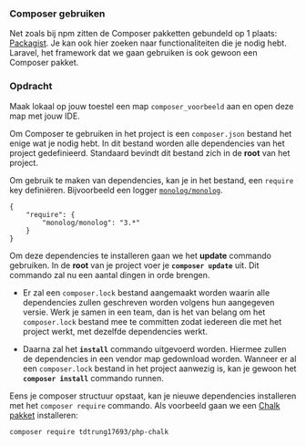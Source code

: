 ### Composer gebruiken

Net zoals bij npm zitten de Composer pakketten gebundeld op 1 plaats: [Packagist](https://packagist.org/).
Je kan ook hier zoeken naar functionaliteiten die je nodig hebt. Laravel, het framework dat we gaan
gebruiken is ook gewoon een Composer pakket.

### Opdracht

Maak lokaal op jouw toestel een map `composer_voorbeeld` aan en open deze map met jouw IDE.

Om Composer te gebruiken in het project is een `composer.json` bestand het enige wat je nodig
hebt. In dit bestand worden alle dependencies van het project gedefinieerd. Standaard bevindt dit bestand
zich in de **root** van het project.

Om gebruik te maken van dependencies, kan je in het bestand, een `require` key definiëren.
Bijvoorbeeld een logger
[`monolog/monolog`](https://packagist.org/packages/monolog/monolog).

```
{
    "require": {
        "monolog/monolog": "3.*"
    }
}
```


Om deze dependencies te installeren gaan we het **update** commando gebruiken. In de
**root** van je project voer je **`composer update`** uit. Dit
commando zal nu een
aantal dingen in orde brengen.

- Er zal een `composer.lock` bestand aangemaakt worden waarin alle dependencies zullen
  geschreven worden volgens hun aangegeven versie. Werk je samen in een team, dan is het van belang om het
  `composer.lock` bestand mee te committen zodat iedereen die met het project werkt, met
  dezelfde dependencies werkt.

- Daarna zal het **`install`** commando uitgevoerd worden. Hiermee zullen de
  dependencies in een vendor map gedownload worden. Wanneer er al een `composer.lock` bestand
  in het project aanwezig is, kan je gewoon het **`composer install`** commando
  runnen.

Eens je composer structuur opstaat, kan je nieuwe dependencies installeren met het `composer
require` commando. Als voorbeeld gaan we een
[Chalk pakket](https://packagist.org/packages/tdtrung17693/php-chalk) installeren:

``composer require tdtrung17693/php-chalk``